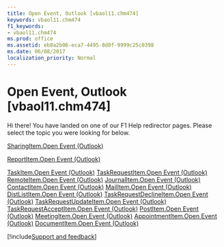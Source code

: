```yaml
---
title: Open Event, Outlook [vbaol11.chm474]
keywords: vbaol11.chm474
f1_keywords:
- vbaol11.chm474
ms.prod: office
ms.assetid: eb8a2b06-eca7-4495-8d0f-9999c25c0398
ms.date: 06/08/2017
localization_priority: Normal
---
```



# Open Event, Outlook [vbaol11.chm474]

Hi there! You have landed on one of our F1 Help redirector pages. Please select the topic you were looking for below.

[SharingItem.Open Event (Outlook)](https://msdn.microsoft.com/library/b795dbfa-2d47-0ee4-98ef-0c44bb6a0bec%28Office.15%29.aspx)

[ReportItem.Open Event (Outlook)](https://msdn.microsoft.com/library/f44fe7fe-29b3-f1ab-70ee-0e395ad6896a%28Office.15%29.aspx)

[TaskItem.Open Event (Outlook)](https://msdn.microsoft.com/library/001d2598-58e1-86d9-b893-31a79ac2a0a0%28Office.15%29.aspx)
[TaskRequestItem.Open Event (Outlook)](https://msdn.microsoft.com/library/03567354-550e-6a7a-1812-31d31ddb6a16%28Office.15%29.aspx)
[RemoteItem.Open Event (Outlook)](https://msdn.microsoft.com/library/57094921-508c-7546-1981-3686bea7d325%28Office.15%29.aspx)
[JournalItem.Open Event (Outlook)](https://msdn.microsoft.com/library/d564c47d-00d8-29cf-244c-4a2ef1568e26%28Office.15%29.aspx)
[ContactItem.Open Event (Outlook)](https://msdn.microsoft.com/library/80f12bd2-a36d-d5ae-e6a1-55df6fe2fc2c%28Office.15%29.aspx)
[MailItem.Open Event (Outlook)](https://msdn.microsoft.com/library/656c16f7-d561-a8f7-e859-9ac24f357769%28Office.15%29.aspx)
[DistListItem.Open Event (Outlook)](https://msdn.microsoft.com/library/5bc620d5-9dd5-e7a0-10ff-a1ea7e2fdc56%28Office.15%29.aspx)
[TaskRequestDeclineItem.Open Event (Outlook)](https://msdn.microsoft.com/library/f4f30ece-b3a3-66a6-10b2-b4022a9f5526%28Office.15%29.aspx)
[TaskRequestUpdateItem.Open Event (Outlook)](https://msdn.microsoft.com/library/6a92ed2f-44a7-79ad-9b7d-caba455fa27a%28Office.15%29.aspx)
[TaskRequestAcceptItem.Open Event (Outlook)](https://msdn.microsoft.com/library/4a8d97b6-5502-d362-388b-de70174a0816%28Office.15%29.aspx)
[PostItem.Open Event (Outlook)](https://msdn.microsoft.com/library/b0bbf1cf-14cd-defe-125a-e78fb664ce97%28Office.15%29.aspx)
[MeetingItem.Open Event (Outlook)](https://msdn.microsoft.com/library/d286705a-d542-f3aa-3121-f0635e0cc62c%28Office.15%29.aspx)
[AppointmentItem.Open Event (Outlook)](https://msdn.microsoft.com/library/08a0d07b-6fd0-690e-6745-f5ad92bb3ff1%28Office.15%29.aspx)
[DocumentItem.Open Event (Outlook)](https://msdn.microsoft.com/library/e7d95148-9fa2-3f0f-cbfc-f835c9017c3b%28Office.15%29.aspx)

[!include[Support and feedback](~/includes/feedback-boilerplate.md)]